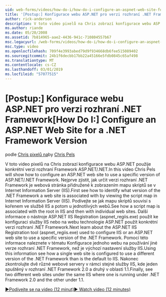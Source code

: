 ```yaml
---
uid: web-forms/videos/how-do-i/how-do-i-configure-an-aspnet-web-site-for-a-net-framework-version
title: '[Postup:] Konfigurace webu ASP.NET pro verzi rozhraní .NET Framework | Dokumentace Microsoftu'
author: rick-anderson
description: V toto video pixelů na Chris zobrazí konfigurace webu ASP.NET použije konkrétní verzi rozhraní Framework ASP.NET/.NET. Nejprve zjistíte, jak identifikovat jaké v...
ms.author: riande
ms.date: 05/20/2008
ms.assetid: 7b814965-aae2-4436-941c-710804557b67
msc.legacyurl: /web-forms/videos/how-do-i/how-do-i-configure-an-aspnet-web-site-for-a-net-framework-version
msc.type: video
ms.openlocfilehash: 709f4e3993abed79d9f934668db6fee515089402
ms.sourcegitcommit: 24b1f6decbb17bb22a45166e5fdb0845c65af498
ms.translationtype: MT
ms.contentlocale: cs-CZ
ms.lasthandoff: 03/01/2019
ms.locfileid: "57077515"
---
```

<a name="how-do-i-configure-an-aspnet-web-site-for-a-net-framework-version"></a><span data-ttu-id="50cd7-104">[Postup:] Konfigurace webu ASP.NET pro verzi rozhraní .NET Framework</span><span class="sxs-lookup"><span data-stu-id="50cd7-104">[How Do I:] Configure an ASP.NET Web Site for a .NET Framework Version</span></span>
====================
<span data-ttu-id="50cd7-105">podle [Chris pixelů na](https://twitter.com/chrispels)</span><span class="sxs-lookup"><span data-stu-id="50cd7-105">by [Chris Pels](https://twitter.com/chrispels)</span></span>

<span data-ttu-id="50cd7-106">V toto video pixelů na Chris zobrazí konfigurace webu ASP.NET použije konkrétní verzi rozhraní Framework ASP.NET/.NET.</span><span class="sxs-lookup"><span data-stu-id="50cd7-106">In this video Chris Pels will show how to configure an ASP.NET web site to use a specific version of ASP.NET/.NET Framework.</span></span> <span data-ttu-id="50cd7-107">Nejprve zjistit, jak určit verzi rozhraní .NET Framework je webová stránka přidružené k zobrazením mapu skriptů se v Internet Information Server (IIS).</span><span class="sxs-lookup"><span data-stu-id="50cd7-107">First see how to identify what version of the .NET Framework a web site is associated with by viewing the script map in Internet Information Server (IIS).</span></span> <span data-ttu-id="50cd7-108">Podívejte se jak mapu skriptů souvisí s kořenem ve službě IIS a potom u jednotlivých webů.</span><span class="sxs-lookup"><span data-stu-id="50cd7-108">See how a script map is associated with the root in IIS and then with individual web sites.</span></span> <span data-ttu-id="50cd7-109">Další informace o nástroje ASP.NET IIS Registration (aspnet\_regiis.exe) použít ke konfiguraci služby IIS nebo na webu technologie ASP.NET použít konkrétní verzi rozhraní .NET Framework.</span><span class="sxs-lookup"><span data-stu-id="50cd7-109">Next learn about the ASP.NET IIS Registration tool (aspnet\_regiis.exe) used to configure IIS or an ASP.NET web site to use a specific version of the .NET Framework.</span></span> <span data-ttu-id="50cd7-110">Pomocí této informace naleznete v tématu Konfigurace jednoho webu na používání jiné verze rozhraní .NET Framework, než je výchozí nastavení služby IIS.</span><span class="sxs-lookup"><span data-stu-id="50cd7-110">Using this information see how a single web site is configured to use a different version of the .NET Framework than is the default to IIS.</span></span> <span data-ttu-id="50cd7-111">Nakonec zkontrolujte dvě různé webové servery v rámci stejné služby IIS, kde jeden spuštěný v rozhraní .NET Framework 2.0 a druhý v oblasti 1.1.</span><span class="sxs-lookup"><span data-stu-id="50cd7-111">Finally, see two different web sites under the same IIS where one is running under .NET Framework 2.0 and the other under 1.1.</span></span>

[<span data-ttu-id="50cd7-112">&#9654;Podívejte se na video (12 minut)</span><span class="sxs-lookup"><span data-stu-id="50cd7-112">&#9654; Watch video (12 minutes)</span></span>](https://channel9.msdn.com/Blogs/ASP-NET-Site-Videos/how-do-i-configure-an-aspnet-web-site-for-a-net-framework-version)
